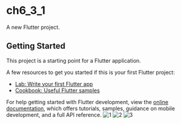 # ch6_3_1

A new Flutter project.

## Getting Started

This project is a starting point for a Flutter application.

A few resources to get you started if this is your first Flutter project:

- [Lab: Write your first Flutter app](https://docs.flutter.dev/get-started/codelab)
- [Cookbook: Useful Flutter samples](https://docs.flutter.dev/cookbook)

For help getting started with Flutter development, view the
[online documentation](https://docs.flutter.dev/), which offers tutorials,
samples, guidance on mobile development, and a full API reference.
![1](https://user-images.githubusercontent.com/114163927/216958312-f02c4606-96d9-42e8-b1fc-3e3c9b8276d9.png)
![2](https://user-images.githubusercontent.com/114163927/216958339-4b99afe9-2a15-4830-a3c7-f7a1f28fdab5.png)
![3](https://user-images.githubusercontent.com/114163927/216958364-05824254-ce04-4191-aeb7-e7a2283c3414.png)
